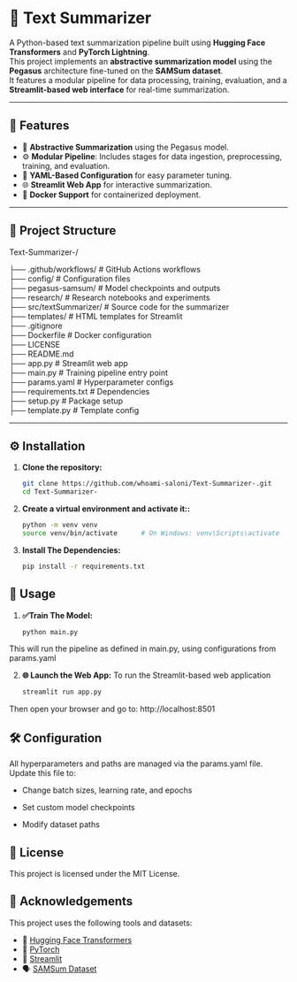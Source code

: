 # 📝 Text Summarizer

A Python-based text summarization pipeline built using **Hugging Face Transformers** and **PyTorch Lightning**.  
This project implements an **abstractive summarization model** using the **Pegasus** architecture fine-tuned on the **SAMSum dataset**.  
It features a modular pipeline for data processing, training, evaluation, and a **Streamlit-based web interface** for real-time summarization.

---

## 🚀 Features

- 🤖 **Abstractive Summarization** using the Pegasus model.
- ⚙️ **Modular Pipeline**: Includes stages for data ingestion, preprocessing, training, and evaluation.
- 📁 **YAML-Based Configuration** for easy parameter tuning.
- 🌐 **Streamlit Web App** for interactive summarization.
- 🐳 **Docker Support** for containerized deployment.

---

## 📁 Project Structure

Text-Summarizer-/

├── .github/workflows/        # GitHub Actions workflows    
├── config/ # Configuration files  
├── pegasus-samsum/ # Model checkpoints and outputs  
├── research/ # Research notebooks and experiments  
├── src/textSummarizer/ # Source code for the summarizer  
├── templates/ # HTML templates for Streamlit  
├── .gitignore  
├── Dockerfile # Docker configuration  
├── LICENSE  
├── README.md  
├── app.py # Streamlit web app  
├── main.py # Training pipeline entry point  
├── params.yaml # Hyperparameter configs  
├── requirements.txt # Dependencies  
├── setup.py # Package setup  
├── template.py # Template config  



---

## ⚙️ Installation

1. **Clone the repository:**

   ```bash
   git clone https://github.com/whoami-saloni/Text-Summarizer-.git
   cd Text-Summarizer-


2. **Create a virtual environment and activate it::**

   ```bash
   python -m venv venv
   source venv/bin/activate      # On Windows: venv\Scripts\activate

3. **Install The Dependencies:**

   ```bash
   pip install -r requirements.txt


## 🧪 Usage

1. **✅Train The Model:**

   ```bash
   python main.py

 This will run the pipeline as defined in main.py, using configurations from params.yaml

2. **🌐 Launch the Web App:**
  To run the Streamlit-based web application
   ```bash
   streamlit run app.py
   
Then open your browser and go to: http://localhost:8501

## 🛠️ Configuration
All hyperparameters and paths are managed via the params.yaml file.
Update this file to:

- Change batch sizes, learning rate, and epochs

- Set custom model checkpoints

- Modify dataset paths

## 📄 License
This project is licensed under the MIT License.

## 🙌 Acknowledgements

This project uses the following tools and datasets:

- 🤗 [Hugging Face Transformers](https://huggingface.co/transformers/)
- 🔦 [PyTorch](https://pytorch.org/)
- 🧼 [Streamlit](https://streamlit.io/)
- 🗣️ [SAMSum Dataset](https://huggingface.co/datasets/samsum)


  


